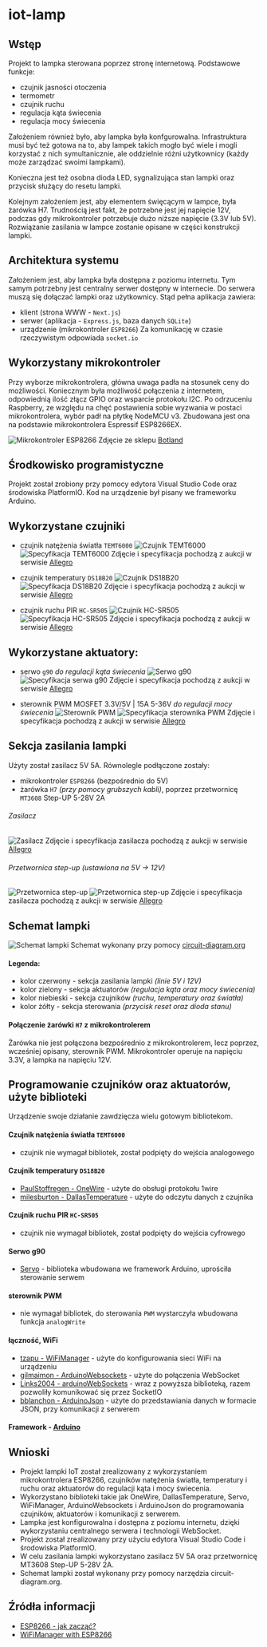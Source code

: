 # iot-lamp

## Wstęp
Projekt to lampka sterowana poprzez stronę internetową. Podstawowe funkcje:
- czujnik jasności otoczenia
- termometr
- czujnik ruchu
- regulacja kąta świecenia
- regulacja mocy świecenia

Założeniem również było, aby lampka była konfgurowalna. Infrastruktura musi być też gotowa na to, aby lampek takich mogło być wiele i mogli korzystać z nich symultanicznie, ale oddzielnie różni użytkownicy (każdy może zarządzać swoimi lampkami).

Konieczna jest też osobna dioda LED, sygnalizująca stan lampki oraz przycisk służący do resetu lampki.

Kolejnym założeniem jest, aby elementem święcącym w lampce, była żarówka H7. Trudnością jest fakt, że potrzebne jest jej napięcie 12V, podczas gdy mikrokontroler potrzebuje dużo niższe napięcie (3.3V lub 5V). Rozwiązanie zasilania w lampce zostanie opisane w części konstrukcji lampki.

## Architektura systemu
Założeniem jest, aby lampka była dostępna z poziomu internetu. Tym samym potrzebny jest centralny serwer dostępny w internecie. Do serwera muszą się dołączać lampki oraz użytkownicy. Stąd pełna aplikacja zawiera:
- klient (strona WWW - `Next.js`)
- serwer (aplikacja - `Express.js`, baza danych `SQLite`)
- urządzenie (mikrokontroler `ESP8266`)
Za komunikację w czasie rzeczywistym odpowiada `socket.io`

## Wykorzystany mikrokontroler
Przy wyborze mikrokontrolera, główna uwaga padła na stosunek ceny do możliwości. Koniecznym była możliwość połączenia z internetem, odpowiednią ilość złącz GPIO oraz wsparcie protokołu I2C. Po odrzuceniu Raspberry, ze względu na chęć postawienia sobie wyzwania w postaci mikrokontrolera, wybór padł na płytkę NodeMCU v3. Zbudowana jest ona na podstawie mikrokontrolera Espressif ESP8266EX.

![Mikrokontroler ESP8266](https://botland.com.pl/img/art/inne/08241_8.jpg)
Zdjęcie ze sklepu [Botland](https://botland.com.pl)

## Środkowisko programistyczne
Projekt został zrobiony przy pomocy edytora Visual Studio Code oraz środowiska PlatformIO.
Kod na urządzenie był pisany we frameworku Arduino. 

## Wykorzystane czujniki
- czujnik natężenia światła `TEMT6000`
![Czujnik TEMT6000](https://github.com/azizko1337/iot-lamp/blob/main/docs/images/temt6000.png?raw=true)
![Specyfikacja TEMT6000](https://github.com/azizko1337/iot-lamp/blob/main/docs/images/temt6000spec.png?raw=true)
Zdjęcie i specyfikacja pochodzą z aukcji w serwisie [Allegro](https://allegro.pl)

- czujnik temperatury `DS18B20`
![Czujnik DS18B20](https://github.com/azizko1337/iot-lamp/blob/main/docs/images/ds18b20.png?raw=true)
![Specyfikacja DS18B20](https://github.com/azizko1337/iot-lamp/blob/main/docs/images/ds18b20spec.png?raw=true)
Zdjęcie i specyfikacja pochodzą z aukcji w serwisie [Allegro](https://allegro.pl)

- czujnik ruchu PIR `HC-SR505`
![Czujnik HC-SR505](https://github.com/azizko1337/iot-lamp/blob/main/docs/images/hcsr505.png?raw=true)
![Specyfikacja HC-SR505](https://github.com/azizko1337/iot-lamp/blob/main/docs/images/hcsr505spec.png?raw=true)
Zdjęcie i specyfikacja pochodzą z aukcji w serwisie [Allegro](https://allegro.pl)

## Wykorzystane aktuatory:
- serwo `g90` *do regulacji kąta świecenia*
![Serwo g90](https://github.com/azizko1337/iot-lamp/blob/main/docs/images/servog90.png?raw=true)
![Specyfikacja serwa g90](https://github.com/azizko1337/iot-lamp/blob/main/docs/images/servog90spec.png?raw=true)
Zdjęcie i specyfikacja pochodzą z aukcji w serwisie [Allegro](https://allegro.pl)

- sterownik PWM MOSFET 3.3V/5V | 15A 5-36V *do regulacji mocy świecenia*
![Sterownik PWM](https://github.com/azizko1337/iot-lamp/blob/main/docs/images/pwm.png?raw=true)
![Specyfikacja sterownika PWM](https://github.com/azizko1337/iot-lamp/blob/main/docs/images/pwmspec.png?raw=true)
Zdjęcie i specyfikacja pochodzą z aukcji w serwisie [Allegro](https://allegro.pl)

## Sekcja zasilania lampki
Użyty został zasilacz 5V 5A. Równolegle podłączone zostały:
- mikrokontroler `ESP8266` (bezpośrednio do 5V)
- żarówka `H7` *(przy pomocy grubszych kabli)*, poprzez przetwornicę `MT3608` Step-UP 5-28V 2A

###### Zasilacz
![Zasilacz](https://github.com/azizko1337/iot-lamp/blob/main/docs/images/powersupply.png?raw=true)
Zdjęcie i specyfikacja zasilacza pochodzą z aukcji w serwisie [Allegro](https://allegro.pl)

###### Przetwornica step-up (ustawiona na 5V -> 12V)
![Przetwornica step-up](https://github.com/azizko1337/iot-lamp/blob/main/docs/images/stepup.png?raw=true)
![Przetwornica step-up](https://github.com/azizko1337/iot-lamp/blob/main/docs/images/stepupspec.png?raw=true)
Zdjęcie i specyfikacja zasilacza pochodzą z aukcji w serwisie [Allegro](https://allegro.pl)

## Schemat lampki
![Schemat lampki](https://github.com/azizko1337/iot-lamp/blob/main/docs/images/circuit-colored.png?raw=true)
Schemat wykonany przy pomocy [circuit-diagram.org](https://www.circuit-diagram.org/)

#### Legenda:
- kolor czerwony - sekcja zasilania lampki *(linie 5V i 12V)*
- kolor zielony - sekcja aktuatorów *(regulacja kąta oraz mocy świecenia)*
- kolor niebieski - sekcja czujników *(ruchu, temperatury oraz światła)*
- kolor żółty - sekcja sterowania *(przycisk reset oraz dioda stanu)*

#### Połączenie żarówki `H7` z mikrokontrolerem
Żarówka nie jest połączona bezpośrednio z mikrokontrolerem, lecz poprzez, wcześniej opisany, sterownik PWM. Mikrokontroler operuje na napięciu 3.3V, a lampka na napięciu 12V.

## Programowanie czujników oraz aktuatorów, użyte biblioteki
Urządzenie swoje działanie zawdzięcza wielu gotowym bibliotekom.

#### Czujnik natężenia światła `TEMT6000`
- czujnik nie wymagał bibliotek, został podpięty do wejścia analogowego

#### Czujnik temperatury `DS18B20`
- [PaulStoffregen - OneWire](https://github.com/PaulStoffregen/OneWire) - użyte do obsługi protokołu 1wire
- [milesburton - DallasTemperature](https://github.com/milesburton/Arduino-Temperature-Control-Library) - użyte do odczytu danych z czujnika

#### Czujnik ruchu PIR `HC-SR505`
- czujnik nie wymagał bibliotek, został podpięty do wejścia cyfrowego

#### Serwo g90
- [Servo](https://www.arduino.cc/reference/en/libraries/servo/) - biblioteka wbudowana we framework Arduino, uprościła sterowanie serwem

#### sterownik PWM
- nie wymagał bibliotek, do sterowania `PWM` wystarczyła wbudowana funkcja `analogWrite` 

#### łączność, WiFi
- [tzapu - WiFiManager](https://github.com/tzapu/WiFiManager) - użyte do konfigurowania sieci WiFi na urządzeniu
- [gilmaimon - ArduinoWebsockets](https://github.com/gilmaimon/ArduinoWebsockets) - użyte do połączenia WebSocket 
- [Links2004 - arduinoWebSockets](https://github.com/Links2004/arduinoWebSockets) - wraz z powyższa biblioteką, razem pozwoliły komunikować się przez SocketIO
- [bblanchon - ArduinoJson](https://github.com/bblanchon/ArduinoJson) - użyte do przedstawiania danych w formacie JSON, przy komunikacji z serwerem

#### Framework - [Arduino](https://docs.platformio.org/en/stable/frameworks/arduino.html)

## Wnioski
- Projekt lampki IoT został zrealizowany z wykorzystaniem mikrokontrolera ESP8266, czujników natężenia światła, temperatury i ruchu oraz aktuatorów do regulacji kąta i mocy świecenia.
- Wykorzystano biblioteki takie jak OneWire, DallasTemperature, Servo, WiFiManager, ArduinoWebsockets i ArduinoJson do programowania czujników, aktuatorów i komunikacji z serwerem.
- Lampka jest konfigurowalna i dostępna z poziomu internetu, dzięki wykorzystaniu centralnego serwera i technologii WebSocket.
- Projekt został zrealizowany przy użyciu edytora Visual Studio Code i środowiska PlatformIO.
- W celu zasilania lampki wykorzystano zasilacz 5V 5A oraz przetwornicę MT3608 Step-UP 5-28V 2A.
- Schemat lampki został wykonany przy pomocy narzędzia circuit-diagram.org.

## Źródła informacji
- [ESP8266 - jak zacząć?](https://forbot.pl/blog/leksykon/esp8266)
- [WiFiManager with ESP8266](https://randomnerdtutorials.com/wifimanager-with-esp8266-autoconnect-custom-parameter-and-manage-your-ssid-and-password/)